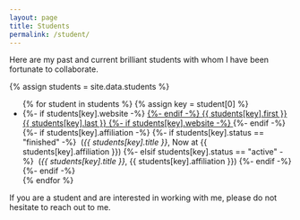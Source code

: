 ```yaml
---
layout: page
title: Students
permalink: /student/
---
```


<p>Here are my past and current brilliant students with whom I have been fortunate to collaborate.</p>

{% assign students = site.data.students %}
<ul>
  {% for student in students %}
      {% assign key = student[0] %}
      <li>
      {%- if students[key].website -%}  
        <a href="{{ students[key].website }}" target="_blank">
      {%- endif -%}
        {{ students[key].first }} {{ students[key].last }}
      {%- if students[key].website -%}
          </a>
      {%- endif -%}
      {%- if students[key].affiliation -%}
	{%- if students[key].status == "finished" -%}
          &nbsp;(<i>{{ students[key].title }}</i>, Now at {{ students[key].affiliation }})
	{%- elsif students[key].status == "active" -%}
          &nbsp;(<i>{{ students[key].title }}</i>, {{ students[key].affiliation }})
	{%- endif -%}
      {%- endif -%}
      </li>
  {% endfor %}
</ul>

<p>If you are a student and are interested in working with me, please do not hesitate to reach out to me.</p>


